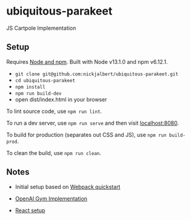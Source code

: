 # ubiquitous-parakeet

JS Cartpole Implementation

## Setup

Requires [Node and npm](https://nodejs.org/en/). Built with Node v13.1.0 and npm v6.12.1.

* `git clone git@github.com:nickjalbert/ubiquitous-parakeet.git`
* `cd ubiquitous-parakeet`
* `npm install`
* `npm run build-dev`
* open dist/index.html in your browser

To lint source code, use `npm run lint`.

To run a dev server, use `npm run serve` and then visit [localhost:8080](http://localhost:8080).

To build for production (separates out CSS and JS), use `npm run build-prod`.

To clean the build, use `npm run clean`.

## Notes

* Initial setup based on [Webpack quickstart](https://webpack.js.org/guides/getting-started/)

* [OpenAI Gym Implementation](https://github.com/openai/gym/blob/master/gym/envs/classic_control/cartpole.py)

* [React setup](https://www.valentinog.com/blog/babel/)

